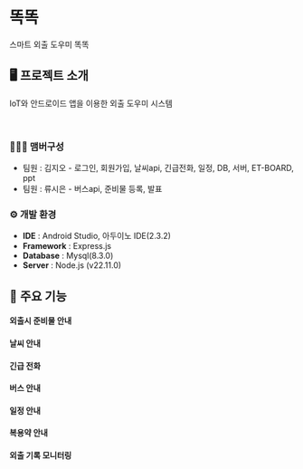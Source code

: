# 똑똑
스마트 외출 도우미 똑똑


## 🖥️ 프로젝트 소개
IoT와 안드로이드 앱을 이용한 외출 도우미 시스템

<br>


### 🧑‍🤝‍🧑 맴버구성
 - 팀원 : 김지오 - 로그인, 회원가입, 날씨api, 긴급전화, 일정, DB, 서버, ET-BOARD, ppt 
 - 팀원 : 류시은 - 버스api, 준비물 등록, 발표

### ⚙️ 개발 환경
- **IDE** : Android Studio, 아두이노 IDE(2.3.2)
- **Framework** : Express.js
- **Database** : Mysql(8.3.0)
- **Server** : Node.js (v22.11.0)


## 📌 주요 기능

#### 외출시 준비물 안내

#### 날씨 안내

#### 긴급 전화

#### 버스 안내

#### 일정 안내

#### 복용약 안내

#### 외출 기록 모니터링


